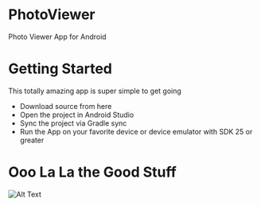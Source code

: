 # PhotoViewer
Photo Viewer App for Android

# Getting Started
This totally amazing app is super simple to get going

- Download source from here
- Open the project in Android Studio
- Sync the project via Gradle sync
- Run the App on your favorite device or device emulator with SDK 25 or greater

# Ooo La La the Good Stuff

![Alt Text](http://www.giphy.com/gifs/37tughYDlu6e7OtIIh)